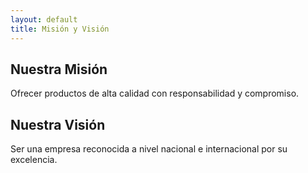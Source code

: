 ```yaml
---
layout: default
title: Misión y Visión
---
```


## Nuestra Misión

Ofrecer productos de alta calidad con responsabilidad y compromiso.

## Nuestra Visión

Ser una empresa reconocida a nivel nacional e internacional por su excelencia.

